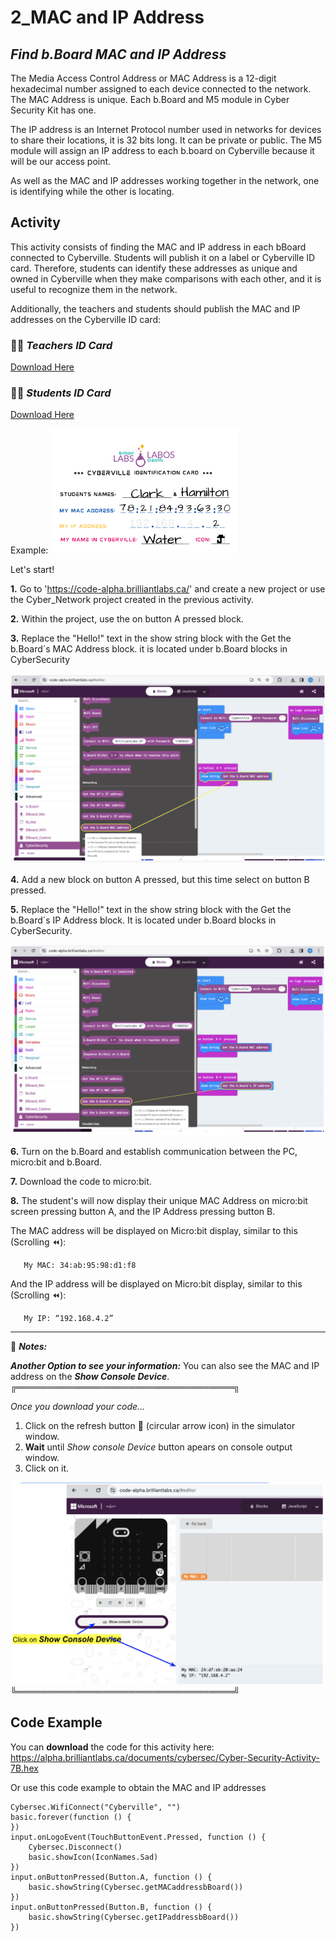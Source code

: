 # 2_MAC and IP Address
## *Find b.Board MAC and IP Address*

The Media Access Control Address or MAC Address is a 12-digit hexadecimal number assigned to each device connected to the network. The MAC Address is unique. Each b.Board and M5 module in Cyber Security Kit has one.

The IP address is an Internet Protocol number used in networks for devices to share their locations, it is 32 bits long. It can be private or public.
The M5 module will assign an IP address to each b.board on Cyberville because it will be our access point.

As well as the MAC and IP addresses working together in the network, one is identifying while the other is locating.

## Activity

This activity consists of finding the MAC and IP address in each bBoard connected to Cyberville. Students will publish it on a label or Cyberville ID card. Therefore, students can identify these addresses as unique and owned in Cyberville when they make comparisons with each other, and it is useful to recognize them in the network.

Additionally, the teachers and students should publish the MAC and IP addresses on the Cyberville ID  card:

### 🧑‍🏫  __*Teachers ID Card*__
[Download Here](https://www.canva.com/design/DAGJ47YAKtA/2BVp4-fH0NbH9OvPOHU-Jg/view?utm_content=DAGJ47YAKtA&utm_campaign=designshare&utm_medium=link&utm_source=editor)

### 🧑‍🎓 __*Students ID Card*__
[Download Here](https://www.canva.com/design/DAGJ4uZJCmI/VMkcSyZzPpSwA5wGthh2gQ/view?utm_content=DAGJ4uZJCmI&utm_campaign=designshare&utm_medium=link&utm_source=editor)

Example:
<img src="https://github.com/Brilliant-Labs/code.bl/blob/code_alpha/packaged/docs/static/mb/projects/bboard-tutorials-cyberville/Networking/2_MAC_IP/ID.png?raw=true" alt="ID" title="ID Example." width="300" />

Let's start!

__1.__ Go to 'https://code-alpha.brilliantlabs.ca/' and create a new project or use the Cyber_Network project created in the previous activity.

__2.__ Within the project, use the on button A pressed block.

__3.__ Replace the "Hello!" text in the show string block with the Get the b.Board´s MAC Address block. it is located under b.Board blocks in CyberSecurity 

![Step3](https://github.com/Brilliant-Labs/code.bl/blob/code_alpha/packaged/docs/static/mb/projects/bboard-tutorials-cyberville/Networking/2_MAC_IP/Step3.png?raw=true "Step3")

__4.__ Add a new block on button A pressed, but this time select on button B pressed.

__5.__ Replace the "Hello!" text in the show string block with the Get the b.Board´s IP Address block. It is located under b.Board blocks in CyberSecurity.

![Step4](https://github.com/Brilliant-Labs/code.bl/blob/code_alpha/packaged/docs/static/mb/projects/bboard-tutorials-cyberville/Networking/2_MAC_IP/Step4.png?raw=true "Step4")

__6.__ Turn on the b.Board and establish communication between the PC, micro:bit and b.Board.

__7.__ Download the code to micro:bit.

__8.__ The student's will now display their unique MAC Address on micro:bit screen pressing button A, and the IP Address pressing button B.

The MAC address will be displayed on Micro:bit display, similar to this (Scrolling ⏪):

       My MAC: 34:ab:95:98:d1:f8

And the IP address will be displayed on Micro:bit display, similar to this (Scrolling ⏪):

       My IP: “192.168.4.2”


***

📌 __*Notes:*__

__*Another Option to see your information:*__
You can also see the MAC and IP address on the __*Show Console Device*__.
╔═══════════════════════════════════╗

*Once you download your code...*
1. Click on the refresh button 	🔄 (circular arrow icon) in the simulator window.
2. __Wait__ until *Show console Device* button apears on console output window.
3. Click on it.

![Step5](https://github.com/Brilliant-Labs/code.bl/blob/code_alpha/packaged/docs/static/mb/projects/bboard-tutorials-cyberville/Networking/2_MAC_IP/Step5.png?raw=true "Step5")
╚═══════════════════════════════════╝

## Code Example

You can __download__ the code for this activity here:
https://alpha.brilliantlabs.ca/documents/cybersec/Cyber-Security-Activity-7B.hex

Or use this code example to obtain the MAC and IP addresses

```blocks
Cybersec.WifiConnect("Cyberville", "")
basic.forever(function () {
})
input.onLogoEvent(TouchButtonEvent.Pressed, function () {
    Cybersec.Disconnect()
    basic.showIcon(IconNames.Sad)
})
input.onButtonPressed(Button.A, function () {
    basic.showString(Cybersec.getMACaddressbBoard())
})
input.onButtonPressed(Button.B, function () {
    basic.showString(Cybersec.getIPaddressbBoard())
})
```